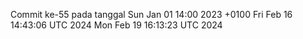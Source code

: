 Commit ke-55 pada tanggal Sun Jan 01 14:00 2023 +0100
Fri Feb 16 14:43:06 UTC 2024
Mon Feb 19 16:13:23 UTC 2024
